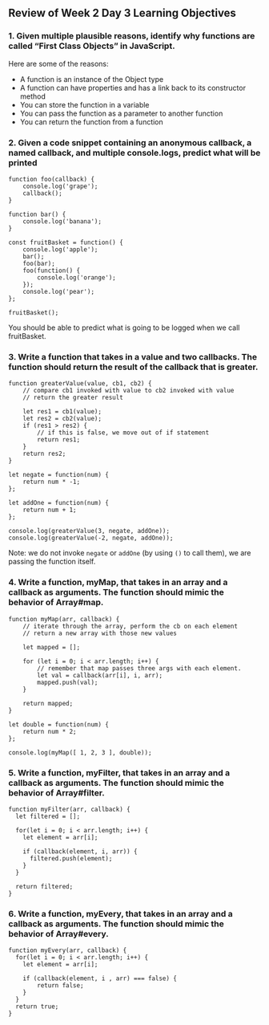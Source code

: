 Review of Week 2 Day 3 Learning Objectives
------------------------------------------

### 1. Given multiple plausible reasons, identify why functions are called “First Class Objects” in JavaScript.

Here are some of the reasons:

-   A function is an instance of the Object type
-   A function can have properties and has a link back to its constructor method
-   You can store the function in a variable
-   You can pass the function as a parameter to another function
-   You can return the function from a function

### 2. Given a code snippet containing an anonymous callback, a named callback, and multiple console.logs, predict what will be printed

    function foo(callback) {
        console.log('grape');
        callback();
    }

    function bar() {
        console.log('banana');
    }

    const fruitBasket = function() {
        console.log('apple');
        bar();
        foo(bar);
        foo(function() {
            console.log('orange');
        });
        console.log('pear');
    };

    fruitBasket();

You should be able to predict what is going to be logged when we call fruitBasket.

### 3. Write a function that takes in a value and two callbacks. The function should return the result of the callback that is greater.

    function greaterValue(value, cb1, cb2) {
        // compare cb1 invoked with value to cb2 invoked with value
        // return the greater result

        let res1 = cb1(value);
        let res2 = cb2(value);
        if (res1 > res2) {
            // if this is false, we move out of if statement
            return res1;
        }
        return res2;
    }

    let negate = function(num) {
        return num * -1;
    };

    let addOne = function(num) {
        return num + 1;
    };

    console.log(greaterValue(3, negate, addOne));
    console.log(greaterValue(-2, negate, addOne));

Note: we do not invoke `negate` or `addOne` (by using `()` to call them), we are passing the function itself.

### 4. Write a function, myMap, that takes in an array and a callback as arguments. The function should mimic the behavior of Array\#map.

    function myMap(arr, callback) {
        // iterate through the array, perform the cb on each element
        // return a new array with those new values

        let mapped = [];

        for (let i = 0; i < arr.length; i++) {
            // remember that map passes three args with each element.
            let val = callback(arr[i], i, arr); 
            mapped.push(val);
        }

        return mapped;
    }

    let double = function(num) {
        return num * 2;
    };

    console.log(myMap([ 1, 2, 3 ], double));

### 5. Write a function, myFilter, that takes in an array and a callback as arguments. The function should mimic the behavior of Array\#filter.

    function myFilter(arr, callback) {
      let filtered = [];

      for(let i = 0; i < arr.length; i++) {
        let element = arr[i];

        if (callback(element, i, arr)) {
          filtered.push(element);
        }
      }

      return filtered;
    }

### 6. Write a function, myEvery, that takes in an array and a callback as arguments. The function should mimic the behavior of Array\#every.

    function myEvery(arr, callback) {
      for(let i = 0; i < arr.length; i++) {
        let element = arr[i];

        if (callback(element, i , arr) === false) {
            return false;
        }
      }
      return true;
    }
